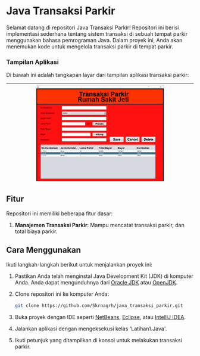 # Java Transaksi Parkir

Selamat datang di repositori Java Transaksi Parkir! Repositori ini berisi implementasi sederhana tentang sistem transaksi di sebuah tempat parkir menggunakan bahasa pemrograman Java. Dalam proyek ini, Anda akan menemukan kode untuk mengelola transaksi parkir di tempat parkir.

### Tampilan Aplikasi

Di bawah ini adalah tangkapan layar dari tampilan aplikasi transaksi parkir:

| <img src="https://github.com/Skrnagrh/java_transaksi_parkir/raw/main/src/1.tampilan/1.PNG" alt="Tampilan 1" width="70%">
|:---:|

## Fitur

Repositori ini memiliki beberapa fitur dasar:

1. **Manajemen Transaksi Parkir**: Mampu mencatat transaksi parkir, dan total biaya parkir.

## Cara Menggunakan

Ikuti langkah-langkah berikut untuk menjalankan proyek ini:

1. Pastikan Anda telah menginstal Java Development Kit (JDK) di komputer Anda. Anda dapat mengunduhnya dari [Oracle JDK](https://www.oracle.com/java/technologies/javase-downloads.html) atau [OpenJDK](https://openjdk.java.net/install/).

2. Clone repositori ini ke komputer Anda:

   ```bash
   git clone https://github.com/Skrnagrh/java_transaksi_parkir.git
   ```

3. Buka proyek dengan IDE seperti [NetBeans](https://netbeans.apache.org/), [Eclipse](https://www.eclipse.org/), atau [IntelliJ IDEA](https://www.jetbrains.com/idea/).

4. Jalankan aplikasi dengan mengeksekusi kelas 'Latihan1.Java'.

5. Ikuti petunjuk yang ditampilkan di konsol untuk melakukan transaksi parkir.
